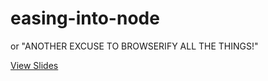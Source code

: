 easing-into-node
================

or "ANOTHER EXCUSE TO BROWSERIFY ALL THE THINGS!"

[View Slides](https://rawgithub.com/mmckegg/easing-into-node/master/index.html)
